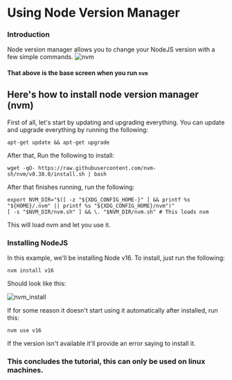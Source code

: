# Using Node Version Manager
### Introduction
Node version manager allows you to change your NodeJS version with a few simple commands.
![nvm](https://techout.is-a.dev/SG323g3z)
#### That above is the base screen when you run `nvm`
## Here's how to install node version manager (nvm)
First of all, let's start by updating and upgrading everything.
You can update and upgrade everything by running the following:
```
apt-get update && apt-get upgrade 
```
After that, Run the following to install:
```
wget -qO- https://raw.githubusercontent.com/nvm-sh/nvm/v0.38.0/install.sh | bash
```
After that finishes running, run the following:
```
export NVM_DIR="$([ -z "${XDG_CONFIG_HOME-}" ] && printf %s "${HOME}/.nvm" || printf %s "${XDG_CONFIG_HOME}/nvm")"
[ -s "$NVM_DIR/nvm.sh" ] && \. "$NVM_DIR/nvm.sh" # This loads nvm
```
This will load nvm and let you use it.
### Installing NodeJS
In this example, we'll be installing Node v16.
To install, just run the following:
```
nvm install v16
```
Should look like this:

![nvm_install](https://techout.is-a.dev/jp6csc91)

If for some reason it doesn't start using it automatically after installed, run this:
```
nvm use v16
```
If the version isn't available it'll provide an error saying to install it.

### This concludes the tutorial, this can only be used on linux machines.
